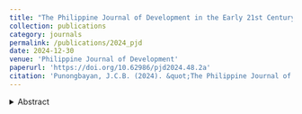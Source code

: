 ```yaml
---
title: "The Philippine Journal of Development in the Early 21st Century (2002–2023)"
collection: publications
category: journals
permalink: /publications/2024_pjd
date: 2024-12-30
venue: 'Philippine Journal of Development'
paperurl: 'https://doi.org/10.62986/pjd2024.48.2a'
citation: 'Punongbayan, J.C.B. (2024). &quot;The Philippine Journal of Development in the Early 21st Century (2002–2023).&quot; <i>Philippine Journal of Development </i> 48(2).'
---
```

<details>
<summary>Abstract</summary>
As the <em>Philippine Journal of Development</em> (PJD) celebrates its 50th anniversary in 2024, this paper reviews all articles published in the journal from 2002 to 2023 and analyzes trends in topics, authorship, and methodologies. Over the past two decades, the PJD has primarily featured studies on international economics, agriculture, health, and public economics, with contributions largely from Filipino and multidisciplinary authors. Despite its longstanding role in socioeconomic policy research, the PJD faces challenges in terms of visibility and impact. This paper recommends covering more timely and urgent development topics, such as education and climate change, alongside the adoption of modern methodologies. It also highlights the importance of increasing publication frequency and engaging more actively with the public to enhance the journal’s relevance and reach.
</details>